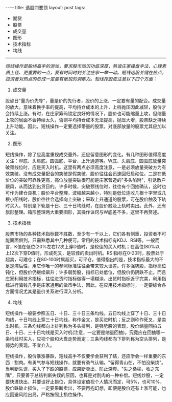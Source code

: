 --—
title: 选股四要领
layout: post
tags:
  - 期货
- 股票
- 成交量
- 图形
- 技术指标
- 均线
---

_短线操作是股场高手的游戏，要求股市知识功底深厚，熟谙庄家操盘手法，心理素质上佳、更重要的一点，要有时间时刻关注庄家一举一动。短线选股关键在热点，投资者对热点的形成一定要有敏锐的洞察力。短线择股应注意以下四个方面：_

1. 成交量

股谚日"量为价先导"，量是价的先行者，股价的上涨，一定要有量的配合。成交量的放大，意味着换手率的提高，平均持仓成本的上升，上档抛压因此减轻，股价才会持续上涨。有时，在庄家筹码锁定良好的情况下，股价也可能缩量上攻，但缩量上攻的局面不会持续太久，否则平均持仓成本无法提高，抛压大增，股票缺乏持续上升动能。因此，短线操作一定要选择带量的股票，对底部放量的股票尤其应加以关注。

2. 图形

短线操作，除了应高度重视成交量外，还应留意图形的变化。有几种图形值得高度关注：W底、头肩底。圆弧底、平台、上升通道等。W底、头肩底、圆弧底放量突破颈线位时，应是买入时机。这里有两点必须高度注意，一是必须放量突破方为有效突破。没有成交量配合的突破是假突破，股价往往会迅速回归启动位。二是在低价位的突破可靠性更高，高位放量突破很可能是庄家营造的"多头陷附"，引诱散户跟风，从而达到出货目的。许多时候，突破颈线位时，往往有个回抽确认，这时也可作为建仓良机；股价平台整理，波幅越来越小，特别是低位连收几根十字里或几根小阳线时，股价往往会选择向上突破；采取上升通道的股票，可在股价触及下轨时买入，特别是下轨是十日、三十日均线时，在股价触及上轨时卖出。此外，还有旗形整理。箱形整理两大重要图形，其操作诀窍与W底差不多，这里不再赘述。

3. 技术指标

股票市场的各种技术指标数不胜数，至少有一千以上，它们各有侧重，投资者不可能面面俱到，只需熟悉其中几种便可。常用的技术指标有KDJ、RSI等。一般而言，K值在低位(20%左右)2次上穿D值时，是较佳的买入时机；在高位(80%以上)2次下穿D值时，形成死叉，是较佳的卖出时机。RSI指标在0-20时，股票处于超卖，可建仓；在80-100时属超买，可平仓。值得指出的是，技术指标最大的不足是滞后性，用它作唯一的参照标准往往会带来较大误差。许多强势股，指标高位钝化，但股价仍继续飙升；许多弱势股，指标已处低位，但股价仍阴跌不止。而且庄家利用技术指标，往往进货时指标做得一塌糊涂，出货时指标近乎完美，利用指标进行骗钱几乎是庄家通用的做市手法，因此，在应用技术指标时，一定要综合各方面情况尤其是量价关系进行深入分析。

4. 均线

短线操作一般要参照五日、十日、三十日三条均线。五日均线上穿了十日、三十日均线，十日均线上穿三十日均线，称作金叉，是买进时机；反之则称作死叉，是卖出时机。三条均线都向上排列称为多头排列，是强势股的表现，股价缩量回拍五日、十日、三十日均线是买入时机(注意，一定要是缩量回抽)。究竟应在回抽哪一条均线时买入，应视个股和大盘走势而定；三条均线都向下排列称为空头排列，是弱势的表现。不宜介入。

短线操作，股价暴涨暴跌，短线高手不仅要学会获利了结，还应学会一样重要的东西：割肉。有勇气参与短线操作，就要有勇气认输。"留得青山在，不怕没柴烧"。当判断失误，买入了下跌的股票，应果断卖出，防止深套。"失之桑榆，收之东隅"，只要善于总结判断失误的原因，也算是对割肉的一种补偿。短线炒股，一定要快进快出，并要设好止损位，具体设定值视个人情况而定，可5%，也可10%，股价跌破止损位，一定要果断卖出，不要再抱幻想，即便是股价还有上涨可能，也应回避风险出局，严格按照止损位操作。